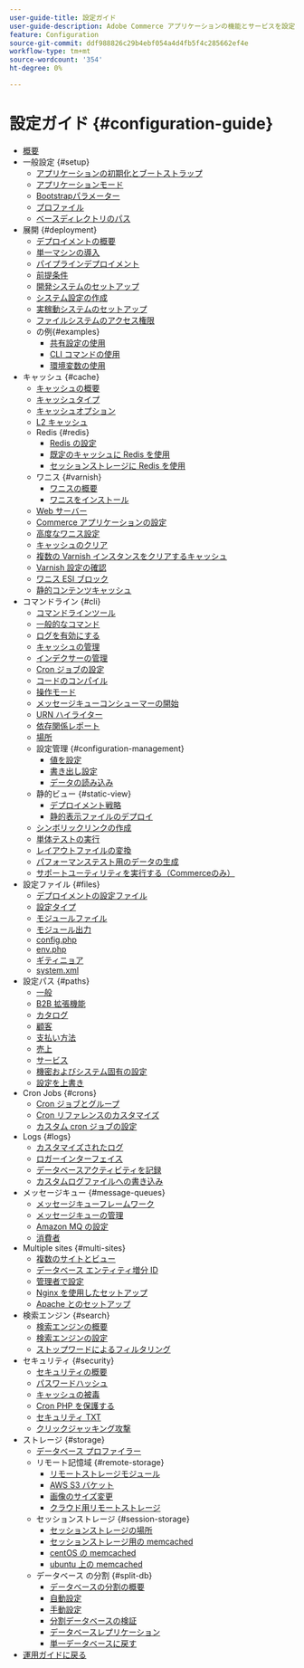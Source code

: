```yaml
---
user-guide-title: 設定ガイド
user-guide-description: Adobe Commerce アプリケーションの機能とサービスを設定します。
feature: Configuration
source-git-commit: ddf988826c29b4ebf054a4d4fb5f4c285662ef4e
workflow-type: tm+mt
source-wordcount: '354'
ht-degree: 0%

---
```



# 設定ガイド {#configuration-guide}

+ [概要](overview.md)
+ 一般設定 {#setup}
   + [アプリケーションの初期化とブートストラップ](bootstrap/initialization.md)
   + [アプリケーションモード](bootstrap/application-modes.md)
   + [Bootstrapパラメーター](bootstrap/set-parameters.md)
   + [プロファイル](bootstrap/mage-profiler.md)
   + [ベースディレクトリのパス](bootstrap/mage-directory.md)
+ 展開 {#deployment}
   + [デプロイメントの概要](deployment/overview.md)
   + [単一マシンの導入](deployment/single-machine.md)
   + [パイプラインデプロイメント](deployment/technical-details.md)
   + [前提条件](deployment/prerequisites.md)
   + [開発システムのセットアップ](deployment/development-system.md)
   + [システム設定の作成](deployment/build-system.md)
   + [実稼動システムのセットアップ](deployment/production-system.md)
   + [ファイルシステムのアクセス権限](deployment/file-system-permissions.md)
   + の例{#examples}
      + [共有設定の使用](deployment/example-shared-configuration.md)
      + [CLI コマンドの使用](deployment/example-using-cli.md)
      + [環境変数の使用](deployment/example-environment-variables.md)
+ キャッシュ {#cache}
   + [キャッシュの概要](cache/caching-overview.md)
   + [キャッシュタイプ](cache/cache-types.md)
   + [キャッシュオプション](cache/cache-options.md)
   + [L2 キャッシュ](cache/level-two-cache.md)
   + Redis {#redis}
      + [Redis の設定](cache/config-redis.md)
      + [既定のキャッシュに Redis を使用](cache/redis-pg-cache.md)
      + [セッションストレージに Redis を使用](cache/redis-session.md)
   + ワニス {#varnish}
      + [ワニスの概要](cache/config-varnish.md)
      + [ワニスをインストール](cache/config-varnish-install.md)
   + [Web サーバー](cache/config-varnish-server.md)
   + [Commerce アプリケーションの設定](cache/configure-varnish-commerce.md)
   + [高度なワニス設定](cache/config-varnish-advanced.md)
   + [キャッシュのクリア](cache/use-varnish-cache.md)
   + [複数の Varnish インスタンスをクリアするキャッシュ](cache/use-multiple-varnish-cache.md)
   + [Varnish 設定の確認](cache/config-varnish-final.md)
   + [ワニス ESI ブロック](cache/use-varnish-esi.md)
   + [静的コンテンツキャッシュ](cache/static-content-signing.md)
+ コマンドライン {#cli}
   + [コマンドラインツール](cli/config-cli.md)
   + [一般的なコマンド](cli/common-cli-commands.md)
   + [ログを有効にする](cli/enable-logging.md)
   + [キャッシュの管理](cli/manage-cache.md)
   + [インデクサーの管理](cli/manage-indexers.md)
   + [Cron ジョブの設定](cli/configure-cron-jobs.md)
   + [コードのコンパイル](cli/code-compiler.md)
   + [操作モード](cli/set-mode.md)
   + [メッセージキューコンシューマーの開始](cli/start-message-queues.md)
   + [URN ハイライター](cli/urn-highlighter.md)
   + [依存関係レポート](cli/dependency-reports.md)
   + [場所](cli/localization.md)
   + 設定管理 {#configuration-management}
      + [値を設定](cli/set-configuration-values.md)
      + [書き出し設定](cli/export-configuration.md)
      + [データの読み込み](cli/import-configuration.md)
   + 静的ビュー {#static-view}
      + [デプロイメント戦略](cli/static-view-file-strategy.md)
      + [静的表示ファイルのデプロイ](cli/static-view-file-deployment.md)
   + [シンボリックリンクの作成](cli/create-symlinks.md)
   + [単体テストの実行](cli/unit-tests.md)
   + [レイアウトファイルの変換](cli/convert-layout-files.md)
   + [パフォーマンステスト用のデータの生成](cli/generate-data.md)
   + [サポートユーティリティを実行する（Commerceのみ）](cli/run-support-utilities.md)
+ 設定ファイル {#files}
   + [デプロイメントの設定ファイル](reference/deployment-files.md)
   + [設定タイプ](reference/config-create-types.md)
   + [モジュールファイル](reference/module-files.md)
   + [モジュール出力](reference/disable-module-output.md)
   + [config.php](reference/config-reference-configphp.md)
   + [env.php](reference/config-reference-envphp.md)
   + [ギティニョア](reference/config-reference-gitignore.md)
   + [system.xml](reference/config-reference-systemxml.md)
+ 設定パス {#paths}
   + [一般](reference/config-reference-general.md)
   + [B2B 拡張機能](reference/config-reference-b2b.md)
   + [カタログ](reference/config-reference-catalog.md)
   + [顧客](reference/config-reference-customers.md)
   + [支払い方法](reference/config-reference-payment.md)
   + [売上](reference/config-reference-sales.md)
   + [サービス](reference/config-reference-services.md)
   + [機密およびシステム固有の設定](reference/config-reference-sens.md)
   + [設定を上書き](reference/override-config-settings.md)
+ Cron Jobs {#crons}
   + [Cron ジョブとグループ](cron/custom-cron.md)
   + [Cron リファレンスのカスタマイズ](cron/custom-cron-reference.md)
   + [カスタム cron ジョブの設定](cron/custom-cron-tutorial.md)
+ Logs {#logs}
   + [カスタマイズされたログ](logs/custom-logging.md)
   + [ロガーインターフェイス](logs/logger-interface.md)
   + [データベースアクティビティを記録](logs/database-activity.md)
   + [カスタムログファイルへの書き込み](logs/custom-log-files.md)
+ メッセージキュー {#message-queues}
   + [メッセージキューフレームワーク](queues/message-queue-framework.md)
   + [メッセージキューの管理](queues/manage-message-queues.md)
   + [Amazon MQ の設定](queues/aws-mq.md)
   + [消費者](queues/consumers.md)
+ Multiple sites {#multi-sites}
   + [複数のサイトとビュー](multi-sites/ms-overview.md)
   + [データベース エンティティ増分 ID](multi-sites/change-increment-id.md)
   + [管理者で設定](multi-sites/ms-admin.md)
   + [Nginx を使用したセットアップ](multi-sites/ms-nginx.md)
   + [Apache とのセットアップ](multi-sites/ms-apache.md)
+ 検索エンジン {#search}
   + [検索エンジンの概要](search/overview-search.md)
   + [検索エンジンの設定](search/configure-search-engine.md)
   + [ストップワードによるフィルタリング](search/search-stopwords.md)
+ セキュリティ {#security}
   + [セキュリティの概要](security/overview.md)
   + [パスワードハッシュ](security/password-hashing.md)
   + [キャッシュの被毒](security/cache-poisoning.md)
   + [Cron PHP を保護する](security/secure-cron-php.md)
   + [セキュリティ TXT](security/security-txt.md)
   + [クリックジャッキング攻撃](security/xframe-options.md)
+ ストレージ {#storage}
   + [データベース プロファイラー](storage/db-profiler.md)
   + リモート記憶域 {#remote-storage}
      + [リモートストレージモジュール](remote-storage/remote-storage.md)
      + [AWS S3 バケット](remote-storage/remote-storage-aws-s3.md)
      + [画像のサイズ変更](remote-storage/remote-storage-image-resize.md)
      + [クラウド用リモートストレージ](remote-storage/cloud-support.md)
   + セッションストレージ {#session-storage}
      + [セッションストレージの場所](storage/sessions.md)
      + [セッションストレージ用の memcached](storage/memcached.md)
      + [centOS の memcached](storage/memcache-centos.md)
      + [ubuntu 上の memcached](storage/memcache-ubuntu.md)
   + データベース の分割 {#split-db}
      + [データベースの分割の概要](storage/multi-master.md)
      + [自動設定](storage/multi-master-masterdb.md)
      + [手動設定](storage/multi-master-manual.md)
      + [分割データベースの検証](storage/multi-master-verify.md)
      + [データベースレプリケーション](storage/multi-master-replication.md)
      + [単一データベースに戻す](storage/revert-split-database.md)
+ [ 運用ガイドに戻る ](https://experienceleague.adobe.com/docs/commerce-operations/operational-guides/home.html?lang=ja)